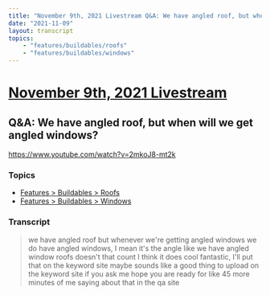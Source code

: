 ```yaml
---
title: "November 9th, 2021 Livestream Q&A: We have angled roof, but when will we get angled windows?"
date: "2021-11-09"
layout: transcript
topics:
    - "features/buildables/roofs"
    - "features/buildables/windows"
---
```

# [November 9th, 2021 Livestream](../2021-11-09.md)
## Q&A: We have angled roof, but when will we get angled windows?
https://www.youtube.com/watch?v=2mkoJ8-mt2k

### Topics
* [Features > Buildables > Roofs](../topics/features/buildables/roofs.md)
* [Features > Buildables > Windows](../topics/features/buildables/windows.md)

### Transcript

> we have angled roof but whenever we're getting angled windows we do have angled windows, I mean it's the angle like we have angled window roofs doesn't that count I think it does cool fantastic, I'll put that on the keyword site maybe sounds like a good thing to upload on the keyword site if you ask me hope you are ready for like 45 more minutes of me saying about that in the qa site
